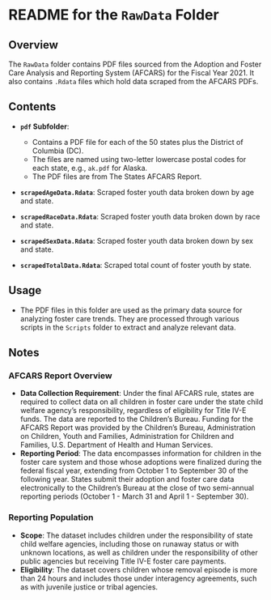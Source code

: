# README for the `RawData` Folder

## Overview

The `RawData` folder contains PDF files sourced from the Adoption and Foster Care Analysis and Reporting System (AFCARS) for the Fiscal Year 2021. It also contains `.Rdata` files which hold data scraped from the AFCARS PDFs.

## Contents

- **`pdf` Subfolder**:
  - Contains a PDF file for each of the 50 states plus the District of Columbia (DC).
  - The files are named using two-letter lowercase postal codes for each state, e.g., `ak.pdf` for Alaska.
  - The PDF files are from The States AFCARS Report.

- **`scrapedAgeData.Rdata`**: Scraped foster youth data broken down by age and state.
- **`scrapedRaceData.Rdata`**: Scraped foster youth data broken down by race and state.
- **`scrapedSexData.Rdata`**: Scraped foster youth data broken down by sex and state.
- **`scrapedTotalData.Rdata`**: Scraped total count of foster youth by state.

## Usage

- The PDF files in this folder are used as the primary data source for analyzing foster care trends. They are processed through various scripts in the `Scripts` folder to extract and analyze relevant data.

## Notes 

### AFCARS Report Overview
- **Data Collection Requirement**: Under the final AFCARS rule, states are required to collect data on all children in foster care under the state child welfare agency’s responsibility, regardless of eligibility for Title IV-E funds. The data are reported to the Children’s Bureau. Funding for the AFCARS Report was provided by the Children’s Bureau, Administration on Children, Youth and Families, Administration for Children and Families, U.S. Department of Health and Human Services.
- **Reporting Period**: The data encompasses information for children in the foster care system and those whose adoptions were finalized during the federal fiscal year, extending from October 1 to September 30 of the following year. States submit their adoption and foster care data electronically to the Children’s Bureau at the close of two semi-annual reporting periods (October 1 - March 31 and April 1 - September 30).

### Reporting Population
- **Scope**: The dataset includes children under the responsibility of state child welfare agencies, including those on runaway status or with unknown locations, as well as children under the responsibility of other public agencies but receiving Title IV-E foster care payments.
- **Eligibility**: The dataset covers children whose removal episode is more than 24 hours and includes those under interagency agreements, such as with juvenile justice or tribal agencies.

